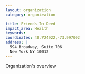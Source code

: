 ```yaml
---
layout: organization
category: organization

title: Friends In Deed
impact_area: Health
keywords: 
coordinates: 40.724922,-73.997002
address: |
  594 Broadway, Suite 706
  New York NY 10012
---
```

Organization's overview
